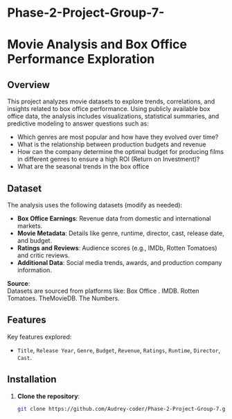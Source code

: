 # Phase-2-Project-Group-7-
# Movie Analysis and Box Office Performance Exploration

## Overview
This project analyzes movie datasets to explore trends, correlations, and insights related to box office performance. Using publicly available box office data, the analysis includes visualizations, statistical summaries, and predictive modeling to answer questions such as:
- Which genres are most popular and how have they evolved over time?
- What is the relationship between production budgets and revenue
- How can the company determine the optimal budget for producing films in different genres to ensure a high ROI (Return on Investment)?
- What are the seasonal trends in the box office


## Dataset
The analysis uses the following datasets (modify as needed):
- **Box Office Earnings**: Revenue data from domestic and international markets.
- **Movie Metadata**: Details like genre, runtime, director, cast, release date, and budget.
- **Ratings and Reviews**: Audience scores (e.g., IMDb, Rotten Tomatoes) and critic reviews.
- **Additional Data**: Social media trends, awards, and production company information.

**Source**:  
Datasets are sourced from platforms like:
Box Office .
IMDB.
Rotten Tomatoes.
TheMovieDB.
The Numbers.

## Features
Key features explored:
- `Title`, `Release Year`, `Genre`, `Budget`, `Revenue`, `Ratings`, `Runtime`, `Director`, `Cast`.

## Installation
1. **Clone the repository**:
   ```bash
   git clone https://github.com/Audrey-coder/Phase-2-Project-Group-7.git


